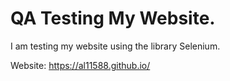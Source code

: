 # QA Testing My Website.

I am testing my website using the library Selenium.

Website: https://al11588.github.io/


